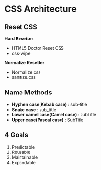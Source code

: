 # CSS Architecture

## Reset CSS

**Hard Resetter**

- HTML5 Doctor Reset CSS
- css-wipe

**Normalize Resetter**

- Normalize.css
- sanitize.css

## Name Methods

- **Hyphen case(Kebab case)** : sub-title
- **Snake case** : sub_title
- **Lower camel case(Camel case)** : subTitle
- **Upper case(Pascal case)** : SubTitle

## 4 Goals

1. Predictable
2. Reusable
3. Maintainable
4. Expandable
